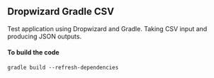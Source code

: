 ## Dropwizard Gradle CSV

Test application using Dropwizard and Gradle. Taking CSV input and producing JSON outputs.

#### To build the code

`gradle build --refresh-dependencies`
